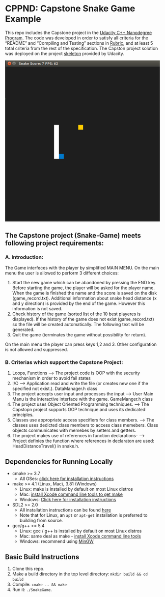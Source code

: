 # CPPND: Capstone Snake Game Example

This repo includes the Capstone project in the [Udacity C++ Nanodegree Program](https://www.udacity.com/course/c-plus-plus-nanodegree--nd213). The code was developed in order to satisfy all criteria for the “README” and “Compiling and Testing” sections in [Rubric](https://review.udacity.com/#!/rubrics/2533/view), and at least 5 total criteria from the rest of the specification. The Capston project solution was deployed on the project [skeleton](https://github.com/udacity/CppND-Capstone-Snake-Game) provided by Udacity.

<img src="snake_game.gif"/>

## The Capstone project (Snake-Game) meets following project requirements:

### A. Introduction:
The Game interfeces with the player by simplified MAIN MENU. On the main menu the user is allowed to perform 3 different choices:
1. Start the new game which can be abandoned by pressing the END key. Before starting the game, the player will be asked for the player name. When the game is finished the name and the score is saved on the disk (game_record.txt). Additional information about snake head distance (x and y direction) is provided by the end of the game. However this information is not saved.
2. Check history of the game (sorted list of the 10 best playeres is displayed). If the history of the game does not exist (game_record.txt) so the file will be created automatically. The following text will be generated.
3. Quit the game (terminates the game without possibility for return).

On the main menu the player can press keys 1,2 and 3. Other configuration is not allowed and suppressed.


### B. Criterias which support the Capstone Project:

1. Loops, Functions --> The project code is OOP with the security mechanism in order to avoid fail states
2. I/O --> Application read and write the file (or creates new one if the specified not exist.). DataManager.h class
3. The project accepts user input and processes the input --> User Main Manu is the interactive interface with the game. GameManger.h class
4. The project uses Object Oriented Programming techniques. --> The Capstopn project supports OOP technique and uses its dedicated principles.
5. Classes use appropriate access specifiers for class members. --> The classes uses dedicted class members to access class memebers. Class objects communicates with memebes by setters and getters.
6. The project makes use of references in function declarations- --> Project definies the function where references in declaraton are used: HeadDistanceTravel() in snake.h.



## Dependencies for Running Locally
* cmake >= 3.7
  * All OSes: [click here for installation instructions](https://cmake.org/install/)
* make >= 4.1 (Linux, Mac), 3.81 (Windows)
  * Linux: make is installed by default on most Linux distros
  * Mac: [install Xcode command line tools to get make](https://developer.apple.com/xcode/features/)
  * Windows: [Click here for installation instructions](http://gnuwin32.sourceforge.net/packages/make.htm)
* SDL2 >= 2.0
  * All installation instructions can be found [here](https://wiki.libsdl.org/Installation)
  * Note that for Linux, an `apt` or `apt-get` installation is preferred to building from source.
* gcc/g++ >= 5.4
  * Linux: gcc / g++ is installed by default on most Linux distros
  * Mac: same deal as make - [install Xcode command line tools](https://developer.apple.com/xcode/features/)
  * Windows: recommend using [MinGW](http://www.mingw.org/)

## Basic Build Instructions

1. Clone this repo.
2. Make a build directory in the top level directory: `mkdir build && cd build`
3. Compile: `cmake .. && make`
4. Run it: `./SnakeGame`.
